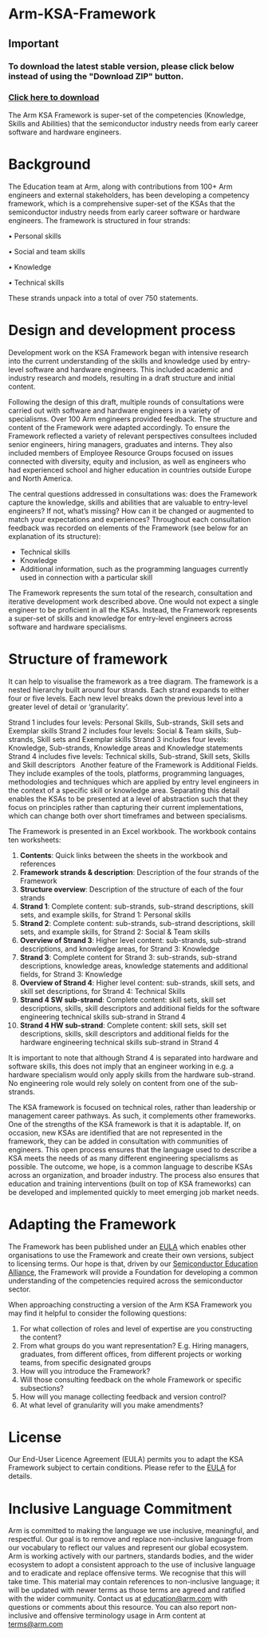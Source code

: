 # Arm-KSA-Framework

## Important
### To download the latest stable version, please click below instead of using the "Download ZIP" button.
### [Click here to download](https://github.com/arm-university/Arm-KSA-Framework/releases/download/v2.0.0/KSA.Framework.v2.July.2025.xlsx)

The Arm KSA Framework is super-set of the competencies (Knowledge, Skills and Abilities) that the semiconductor industry needs from early career software and hardware engineers.

# Background

The Education team at Arm, along with contributions from 100+ Arm engineers and external stakeholders, has been developing a competency framework, which is a comprehensive super-set of the KSAs that the semiconductor industry needs from early career software or hardware engineers. The framework is structured in four strands:

•	Personal skills

•	Social and team skills

•	Knowledge

•	Technical skills
 
These strands unpack into a total of over 750 statements.

# Design and development process 

Development work on the KSA Framework began with intensive research into the current understanding of the skills and knowledge used by entry-level software and hardware engineers. This included academic and industry research and models, resulting in a draft structure and initial content. 

Following the design of this draft, multiple rounds of consultations were carried out with software and hardware engineers in a variety of specialisms. Over 100 Arm engineers provided feedback. The structure and content of the Framework were adapted accordingly. To ensure the Framework reflected a variety of relevant perspectives consultees included senior engineers, hiring managers, graduates and interns. They also included members of Employee Resource Groups focused on issues connected with diversity, equity and inclusion, as well as engineers who had experienced school and higher education in countries outside Europe and North America.

The central questions addressed in consultations was: does the Framework capture the knowledge, skills and abilities that are valuable to entry-level engineers? If not, what’s missing? How can it be changed or augmented to match your expectations and experiences? Throughout each consultation feedback was recorded on elements of the Framework (see below for an explanation of its structure):
-	Technical skills
-	Knowledge
-	Additional information, such as the programming languages currently used in connection with a particular skill

The Framework represents the sum total of the research, consultation and iterative development work described above. One would not expect a single engineer to be proficient in all the KSAs. Instead, the Framework represents a super-set of skills and knowledge for entry-level engineers across software and hardware specialisms. 

# Structure of framework

It can help to visualise the framework as a tree diagram. The framework is a nested hierarchy built around four strands. Each strand expands to either four or five levels. Each new level breaks down the previous level into a greater level of detail or ‘granularity’. 
 
Strand 1 includes four levels: Personal Skills, Sub-strands, Skill sets and Exemplar skills 
Strand 2 includes four levels: Social & Team skills, Sub-strands, Skill sets and Exemplar skills
Strand 3 includes four levels: Knowledge, Sub-strands, Knowledge areas and Knowledge statements
Strand 4 includes five levels: Technical skills, Sub-strand, Skill sets, Skills and Skill descriptors
  
Another feature of the Framework is Additional Fields. They include examples of the tools, platforms, programming languages, methodologies and techniques which are applied by entry level engineers in the context of a specific skill or knowledge area. Separating this detail enables the KSAs to be presented at a level of abstraction such that they focus on principles rather than capturing their current implementations, which can change both over short timeframes and between specialisms.

The Framework is presented in an Excel workbook. The workbook contains ten worksheets:

1. **Contents**:	Quick links between the sheets in the workbook and references
2. **Framework strands & description**:	Description of the four strands of the Framework
3. **Structure overview**:	Description of the structure of each of the four strands
3. **Strand 1**:	Complete content: sub-strands, sub-strand descriptions, skill sets, and example skills, for Strand 1: Personal skills
4. **Strand 2**:	Complete content: sub-strands, sub-strand descriptions, skill sets, and example skills, for Strand 2: Social & Team skills
5. **Overview of Strand 3**:	Higher level content: sub-strands, sub-strand descriptions, and knowledge areas, for Strand 3: Knowledge
6. **Strand 3**:	Complete content for Strand 3: sub-strands, sub-strand descriptions, knowledge areas, knowledge statements and additional fields, for Strand 3: Knowledge
7. **Overview of Strand 4**:	Higher level content: sub-strands, skill sets, and skill set descriptions, for Strand 4: Technical Skills
8. **Strand 4 SW sub-strand**:	Complete content: skill sets, skill set descriptions, skills, skill descriptors and additional fields for the software engineering technical skills sub-strand in Strand 4
9. **Strand 4 HW sub-strand**:	Complete content: skill sets, skill set descriptions, skills, skill descriptors and additional fields for the hardware engineering technical skills sub-strand in Strand 4

It is important to note that although Strand 4 is separated into hardware and software skills, this does not imply that an engineer working in e.g. a hardware specialism would only apply skills from the hardware sub-strand. No engineering role would rely solely on content from one of the sub-strands.

The KSA framework is focused on technical roles, rather than leadership or management career pathways. As such, it complements other frameworks. One of the strengths of the KSA framework is that it is adaptable. If, on occasion, new KSAs are identified that are not represented in the framework, they can be added in consultation with communities of engineers. This open process ensures that the language used to describe a KSA meets the needs of as many different engineering specialisms as possible. The outcome, we hope, is a common language to describe KSAs across an organization, and broader industry. The process also ensures that education and training interventions (built on top of KSA frameworks) can be developed and implemented quickly to meet emerging job market needs.

# Adapting the Framework

The Framework has been published under an [EULA](https://github.com/arm-university/Arm-KSA-Framework/blob/main/LICENSE.md) which enables other organisations to use the Framework and create their own versions, subject to licensing terms. Our hope is that, driven by our [Semiconductor Education Alliance](https://community.arm.com/semiconductor-education-alliance-hub), the Framework will provide a Foundation for developing a common understanding of the competencies required across the semiconductor sector.

When approaching constructing a version of the Arm KSA Framework you may find it helpful to consider the following questions:

1.	For what collection of roles and level of expertise are you constructing the content?
2.	From what groups do you want representation? E.g. Hiring managers, graduates, from different offices, from different projects or working teams, from specific designated groups
3.	How will you introduce the Framework? 
4.	Will those consulting feedback on the whole Framework or specific subsections?
5.	How will you manage collecting feedback and version control?
6.	At what level of granularity will you make amendments? 
 

# License

Our End-User Licence Agreement (EULA) permits you to adapt the KSA Framework subject to certain conditions. Please refer to the [EULA](https://github.com/arm-university/Arm-KSA-Framework/blob/main/LICENSE.md) for details.

# Inclusive Language Commitment

Arm is committed to making the language we use inclusive, meaningful, and respectful. Our goal is to remove and replace non-inclusive language from our vocabulary to reflect our values and represent our global ecosystem.
Arm is working actively with our partners, standards bodies, and the wider ecosystem to adopt a consistent approach to the use of inclusive language and to eradicate and replace offensive terms. We recognise that this will take time. This material may contain references to non-inclusive language; it will be updated with newer terms as those terms are agreed and ratified with the wider community.
Contact us at education@arm.com with questions or comments about this resource. You can also report non-inclusive and offensive terminology usage in Arm content at terms@arm.com 
